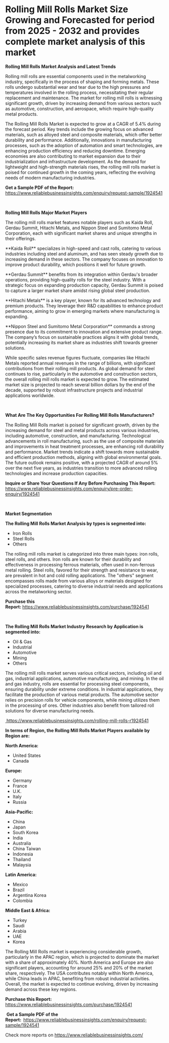 <p><h1>Rolling Mill Rolls Market Size Growing and Forecasted for period from 2025 - 2032 and provides complete market analysis of this market</h1></p><p><strong>Rolling Mill Rolls Market Analysis and Latest Trends</strong></p>
<p><p>Rolling mill rolls are essential components used in the metalworking industry, specifically in the process of shaping and forming metals. These rolls undergo substantial wear and tear due to the high pressures and temperatures involved in the rolling process, necessitating their regular replacement and maintenance. The market for rolling mill rolls is witnessing significant growth, driven by increasing demand from various sectors such as automotive, construction, and aerospace, which require high-quality metal products. </p><p>The Rolling Mill Rolls Market is expected to grow at a CAGR of 5.4% during the forecast period. Key trends include the growing focus on advanced materials, such as alloyed steel and composite materials, which offer better durability and performance. Additionally, innovations in manufacturing processes, such as the adoption of automation and smart technologies, are enhancing production efficiency and reducing downtime. Emerging economies are also contributing to market expansion due to their industrialization and infrastructure development. As the demand for lightweight and high-strength materials rises, the rolling mill rolls market is poised for continued growth in the coming years, reflecting the evolving needs of modern manufacturing industries.</p></p>
<p><strong>Get a Sample PDF of the Report:&nbsp;</strong> <a href="https://www.reliablebusinessinsights.com/enquiry/request-sample/1924541?utm_campaign=1138&utm_medium=2&utm_source=Github&utm_content=ia&utm_term=14012025&utm_id=rolling-mill-rolls">https://www.reliablebusinessinsights.com/enquiry/request-sample/1924541</a></p>
<p>&nbsp;</p>
<p><strong>Rolling Mill Rolls Major Market Players</strong></p>
<p><p>The rolling mill rolls market features notable players such as Kaida Roll, Gerdau Summit, Hitachi Metals, and Nippon Steel and Sumitomo Metal Corporation, each with significant market shares and unique strengths in their offerings.</p><p>**Kaida Roll** specializes in high-speed and cast rolls, catering to various industries including steel and aluminum, and has seen steady growth due to increasing demand in these sectors. The company focuses on innovation to improve product durability, which positions it well for future growth.</p><p>**Gerdau Summit** benefits from its integration within Gerdau's broader operations, providing high-quality rolls for the steel industry. With a strategic focus on expanding production capacity, Gerdau Summit is poised to capture a larger market share amidst rising global steel production.</p><p>**Hitachi Metals** is a key player, known for its advanced technology and premium products. They leverage their R&D capabilities to enhance product performance, aiming to grow in emerging markets where manufacturing is expanding.</p><p>**Nippon Steel and Sumitomo Metal Corporation** commands a strong presence due to its commitment to innovation and extensive product range. The company’s focus on sustainable practices aligns it with global trends, potentially increasing its market share as industries shift towards greener solutions.</p><p>While specific sales revenue figures fluctuate, companies like Hitachi Metals reported annual revenues in the range of billions, with significant contributions from their rolling mill products. As global demand for steel continues to rise, particularly in the automotive and construction sectors, the overall rolling mill rolls market is expected to grow. The estimated market size is projected to reach several billion dollars by the end of the decade, supported by robust infrastructure projects and industrial applications worldwide.</p></p>
<p>&nbsp;</p>
<p><strong>What Are The Key Opportunities For Rolling Mill Rolls Manufacturers?</strong></p>
<p><p>The Rolling Mill Rolls market is poised for significant growth, driven by the increasing demand for steel and metal products across various industries, including automotive, construction, and manufacturing. Technological advancements in roll manufacturing, such as the use of composite materials and improvements in heat treatment processes, are enhancing roll durability and performance. Market trends indicate a shift towards more sustainable and efficient production methods, aligning with global environmental goals. The future outlook remains positive, with a projected CAGR of around 5% over the next five years, as industries transition to more advanced rolling technologies and increase production capacities.</p></p>
<p><strong>Inquire or Share Your Questions If Any Before Purchasing This Report:</strong> <a href="https://www.reliablebusinessinsights.com/enquiry/pre-order-enquiry/1924541?utm_campaign=1138&utm_medium=2&utm_source=Github&utm_content=ia&utm_term=14012025&utm_id=rolling-mill-rolls">https://www.reliablebusinessinsights.com/enquiry/pre-order-enquiry/1924541</a></p>
<p>&nbsp;</p>
<p><strong>Market Segmentation</strong></p>
<p><strong>The Rolling Mill Rolls Market Analysis by types is segmented into:</strong></p>
<p><ul><li>Iron Rolls</li><li>Steel Rolls</li><li>Others</li></ul></p>
<p><p>The rolling mill rolls market is categorized into three main types: iron rolls, steel rolls, and others. Iron rolls are known for their durability and effectiveness in processing ferrous materials, often used in non-ferrous metal rolling. Steel rolls, favored for their strength and resistance to wear, are prevalent in hot and cold rolling applications. The "others" segment encompasses rolls made from various alloys or materials designed for specialized processes, catering to diverse industrial needs and applications across the metalworking sector.</p></p>
<p><strong>Purchase this Report:&nbsp;</strong><a href="https://www.reliablebusinessinsights.com/purchase/1924541?utm_campaign=1138&utm_medium=2&utm_source=Github&utm_content=ia&utm_term=14012025&utm_id=rolling-mill-rolls">https://www.reliablebusinessinsights.com/purchase/1924541</a></p>
<p>&nbsp;</p>
<p><strong>The Rolling Mill Rolls Market Industry Research by Application is segmented into:</strong></p>
<p><ul><li>Oil & Gas</li><li>Industrial</li><li>Automotive</li><li>Mining</li><li>Others</li></ul></p>
<p><p>The rolling mill rolls market serves various critical sectors, including oil and gas, industrial applications, automotive manufacturing, and mining. In the oil and gas industry, rolls are essential for processing steel components, ensuring durability under extreme conditions. In industrial applications, they facilitate the production of various metal products. The automotive sector relies on precision rolls for vehicle components, while mining utilizes them in the processing of ores. Other industries also benefit from tailored roll solutions for diverse manufacturing needs.</p></p>
<p><a href="https://www.reliablebusinessinsights.com/rolling-mill-rolls-r1924541?utm_campaign=1138&utm_medium=2&utm_source=Github&utm_content=ia&utm_term=14012025&utm_id=rolling-mill-rolls">&nbsp;https://www.reliablebusinessinsights.com/rolling-mill-rolls-r1924541</a></p>
<p><strong>In terms of Region, the Rolling Mill Rolls Market Players available by Region are:</strong></p>
<p>
    <p> <strong> North America: </strong>
        <ul>
            <li>United States</li>
            <li>Canada</li>
        </ul>
        </p> 
    <p> <strong> Europe: </strong>
        <ul>
            <li>Germany</li>
            <li>France</li>
            <li>U.K.</li>
            <li>Italy</li>
            <li>Russia</li>
        </ul>
        </p> 
    <p> <strong> Asia-Pacific: </strong>
        <ul>
            <li>China</li>
            <li>Japan</li>
            <li>South Korea</li>
            <li>India</li>
            <li>Australia</li>
            <li>China Taiwan</li>
            <li>Indonesia</li>
            <li>Thailand</li>
            <li>Malaysia</li>
        </ul>
        </p> 
    <p> <strong> Latin America: </strong>
        <ul>
            <li>Mexico</li>
            <li>Brazil</li>
            <li>Argentina Korea</li>
            <li>Colombia</li>
        </ul>
        </p> 
    <p> <strong> Middle East & Africa: </strong>
        <ul>
            <li>Turkey</li>
            <li>Saudi</li>
            <li>Arabia</li>
            <li>UAE</li>
            <li>Korea</li>
        </ul>
    </p>
    </p>
<p><p>The Rolling Mill Rolls market is experiencing considerable growth, particularly in the APAC region, which is projected to dominate the market with a share of approximately 40%. North America and Europe are also significant players, accounting for around 25% and 20% of the market share, respectively. The USA contributes notably within North America, while China leads in APAC, benefiting from robust industrial activities. Overall, the market is expected to continue evolving, driven by increasing demand across these key regions.</p></p>
<p><strong>Purchase this Report: </strong><a href="https://www.reliablebusinessinsights.com/purchase/1924541?utm_campaign=1138&utm_medium=2&utm_source=Github&utm_content=ia&utm_term=14012025&utm_id=rolling-mill-rolls">https://www.reliablebusinessinsights.com/purchase/1924541</a></p>
<p>&nbsp;<strong>Get a Sample PDF of the Report:&nbsp;&nbsp;</strong><a href="https://www.reliablebusinessinsights.com/enquiry/request-sample/1924541?utm_campaign=1138&utm_medium=2&utm_source=Github&utm_content=ia&utm_term=14012025&utm_id=rolling-mill-rolls">https://www.reliablebusinessinsights.com/enquiry/request-sample/1924541</a></p>
<p><strong></strong></p>
<p>Check more reports on <a href="https://www.reliablebusinessinsights.com/?utm_campaign=1138&utm_medium=2&utm_source=Github&utm_content=ia&utm_term=14012025&utm_id=rolling-mill-rolls">https://www.reliablebusinessinsights.com/</a></p>
